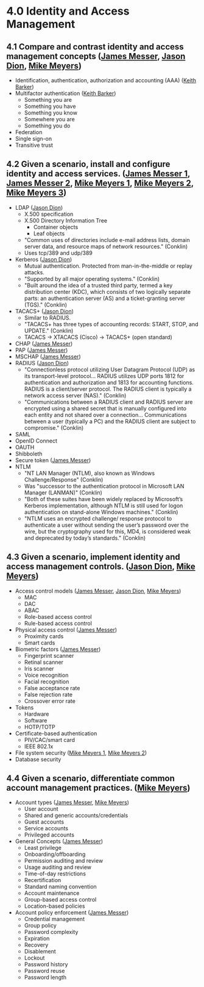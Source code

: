 # 4.0 Identity and Access Management

## 4.1 Compare and contrast identity and access management concepts ([James Messer](https://www.youtube.com/watch?v=xNQXoxeQYiU&list=PL5ysgoFoCpZEM8cboeHdRDePc2bOU9CN1&index=90), [Jason Dion](https://www.udemy.com/program/comptia-security/learn/2015076/lecture/13219566#overview), [Mike Meyers](https://www.udemy.com/course/comptia-security-certification-sy0-501-the-total-course/learn/lecture/9826746#overview))

- Identification, authentication,
  authorization and accounting (AAA) ([Keith Barker](https://www.cbtnuggets.com/learn/it-training/playlist/nrn:playlist:certification:5b5b6ecb4c71f356450e6ad1/68?autostart=1))
- Multifactor authentication ([Keith Barker](https://www.cbtnuggets.com/learn/it-training/playlist/nrn:playlist:certification:5b5b6ecb4c71f356450e6ad1/70?autostart=1))
  - Something you are
  - Something you have
  - Something you know
  - Somewhere you are
  - Something you do
- Federation
- Single sign-on
- Transitive trust

## 4.2 Given a scenario, install and configure identity and access services. ([James Messer 1](https://www.youtube.com/watch?v=c7go75lBi0w&list=PL5ysgoFoCpZEM8cboeHdRDePc2bOU9CN1&index=91), [James Messer 2](https://www.youtube.com/watch?v=20X8WVwvUh4&list=PL5ysgoFoCpZEM8cboeHdRDePc2bOU9CN1&index=92), [Mike Meyers 1](https://www.udemy.com/course/comptia-security-certification-sy0-501-the-total-course/learn/lecture/9826802#overview), [Mike Meyers 2](https://www.udemy.com/course/comptia-security-certification-sy0-501-the-total-course/learn/lecture/9826808#overview), [Mike Meyers 3](https://www.udemy.com/course/comptia-security-certification-sy0-501-the-total-course/learn/lecture/9826814#overview))

- LDAP ([Jason Dion](https://www.udemy.com/program/comptia-security/learn/2015076/lecture/13219576#overview))
  - X.500 specification
  - X.500 Directory Information Tree
    - Container objects
    - Leaf objects
  - "Common uses of directories include e-mail address lists, domain server data, and resource maps of network resources." (Conklin)
  - Uses tcp/389 and udp/389
- Kerberos ([Jason Dion](https://www.udemy.com/program/comptia-security/learn/2015076/lecture/13219576#overview))
  - Mutual authentication. Protected from man-in-the-middle or replay attacks.
  - "Supported by all major operating systems." (Conklin)
  - "Built around the idea of a trusted third party, termed a key distribution center (KDC), which consists of two logically separate parts: an authentication server (AS) and a ticket-granting server (TGS)." (Conklin)
- TACACS+ ([Jason Dion](https://www.udemy.com/program/comptia-security/learn/2015076/lecture/13219620#overview))
  - Similar to RADIUS.
  - "TACACS+ has three types of accounting records: START, STOP, and UPDATE." (Conklin)
  - TACACS -> XTACACS (Cisco) -> TACACS+ (open standard)
- CHAP ([James Messer](https://www.youtube.com/watch?v=20X8WVwvUh4&list=PL5ysgoFoCpZEM8cboeHdRDePc2bOU9CN1&index=92))
- PAP ([James Messer](https://www.youtube.com/watch?v=20X8WVwvUh4&list=PL5ysgoFoCpZEM8cboeHdRDePc2bOU9CN1&index=92))
- MSCHAP ([James Messer](https://www.youtube.com/watch?v=20X8WVwvUh4&list=PL5ysgoFoCpZEM8cboeHdRDePc2bOU9CN1&index=92))
- RADIUS ([Jason Dion](https://www.udemy.com/program/comptia-security/learn/2015076/lecture/13219620#overview))
  - "Connectionless protocol utilizing User Datagram Protocol (UDP) as its transport-level protocol... RADIUS utilizes UDP ports 1812 for authentication and authorization and 1813 for accounting functions. RADIUS is a client/server protocol. The RADIUS client is typically a network access server (NAS)." (Conklin)
  - "Communications between a RADIUS client and RADIUS server are encrypted using a shared secret that is manually configured into each entity and not shared over a connection... Communications between a user (typically a PC) and the RADIUS client are subject to compromise." (Conklin)
- SAML
- OpenID Connect
- OAUTH
- Shibboleth
- Secure token ([James Messer](https://www.youtube.com/watch?v=Gs-7mAdEMek&list=PL5ysgoFoCpZEM8cboeHdRDePc2bOU9CN1&index=93))
- NTLM
  - "NT LAN Manager (NTLM), also known as Windows Challenge/Response" (Conklin)
  - Was "successor to the authentication protocol in Microsoft LAN Manager (LANMAN)" (Conklin)
  - "Both of these suites have been widely replaced by Microsoft’s Kerberos implementation, although NTLM is still used for logon authentication on stand-alone Windows machines." (Conklin)
  - "NTLM uses an encrypted challenge/ response protocol to authenticate a user without sending the user’s password over the wire, but the cryptography used for this, MD4, is considered weak and deprecated by today’s standards." (Conklin)

## 4.3 Given a scenario, implement identity and access management controls. ([Jason Dion](https://www.udemy.com/program/comptia-security/learn/2015076/lecture/13219636#overview), [Mike Meyers](https://www.udemy.com/course/comptia-security-certification-sy0-501-the-total-course/learn/lecture/9826754#overview))

- Access control models ([James Messer](https://www.youtube.com/watch?v=XQ8GDSUUvPY&list=PL5ysgoFoCpZEM8cboeHdRDePc2bOU9CN1&index=94), [Jason Dion](https://www.udemy.com/program/comptia-security/learn/2015076/lecture/13219640#overview), [Mike Meyers](https://www.udemy.com/course/comptia-security-certification-sy0-501-the-total-course/learn/lecture/9826764#overview))
  - MAC
  - DAC
  - ABAC
  - Role-based access control
  - Rule-based access control
- Physical access control ([James Messer](https://www.youtube.com/watch?v=hZ2voph67v8&list=PL5ysgoFoCpZEM8cboeHdRDePc2bOU9CN1&index=95))
  - Proximity cards
  - Smart cards
- Biometric factors ([James Messer](https://www.youtube.com/watch?v=hZ2voph67v8&list=PL5ysgoFoCpZEM8cboeHdRDePc2bOU9CN1&index=95))
  - Fingerprint scanner
  - Retinal scanner
  - Iris scanner
  - Voice recognition
  - Facial recognition
  - False acceptance rate
  - False rejection rate
  - Crossover error rate
- Tokens
  - Hardware
  - Software
  - HOTP/TOTP
- Certificate-based authentication
  - PIV/CAC/smart card
  - IEEE 802.1x
- File system security ([Mike Meyers 1](https://www.udemy.com/course/comptia-security-certification-sy0-501-the-total-course/learn/lecture/9826782#overview), [Mike Meyers 2](https://www.udemy.com/course/comptia-security-certification-sy0-501-the-total-course/learn/lecture/9826786#overview))
- Database security

## 4.4 Given a scenario, differentiate common account management practices. ([Mike Meyers](https://www.udemy.com/course/comptia-security-certification-sy0-501-the-total-course/learn/lecture/9826774#overview))

- Account types ([James Messer](https://www.youtube.com/watch?v=aP-UR4dcQTA&list=PL5ysgoFoCpZEM8cboeHdRDePc2bOU9CN1&index=96), [Mike Meyers](https://www.udemy.com/course/comptia-security-certification-sy0-501-the-total-course/learn/lecture/9826792#overview))
  - User account
  - Shared and generic
    accounts/credentials
  - Guest accounts
  - Service accounts
  - Privileged accounts
- General Concepts ([James Messer](https://www.youtube.com/watch?v=Wj9Tfg9UeOY&list=PL5ysgoFoCpZEM8cboeHdRDePc2bOU9CN1&index=97))
  - Least privilege
  - Onboarding/offboarding
  - Permission auditing and review
  - Usage auditing and review
  - Time-of-day restrictions
  - Recertification
  - Standard naming convention
  - Account maintenance
  - Group-based access control
  - Location-based policies
- Account policy enforcement ([James Messer](https://www.youtube.com/watch?v=Hasbtq2LS9c&list=PL5ysgoFoCpZEM8cboeHdRDePc2bOU9CN1&index=98))
  - Credential management
  - Group policy
  - Password complexity
  - Expiration
  - Recovery
  - Disablement
  - Lockout
  - Password history
  - Password reuse
  - Password length
